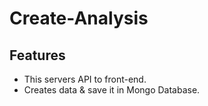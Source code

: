 Create-Analysis
=================


Features
----------

* This servers API to front-end.
* Creates data & save it in Mongo Database.
